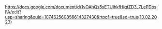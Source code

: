https://docs.google.com/document/d/1vOAhQs5xETUlhkfHiqtZD3_7LePDbsFA/edit?usp=sharing&ouid=107462560856614327430&rtpof=true&sd=true(10.02.2023)
